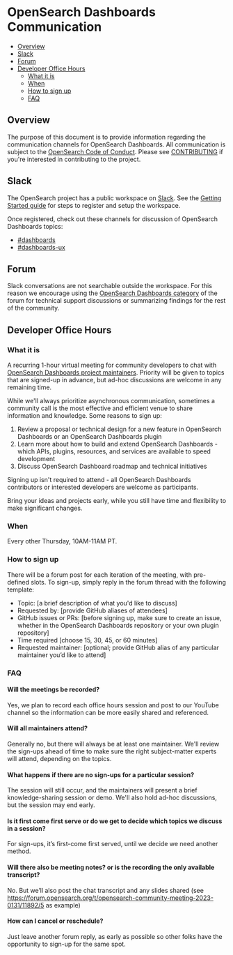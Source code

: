 # OpenSearch Dashboards Communication

- [Overview](#overview)
- [Slack](#slack)
- [Forum](#forum)
- [Developer Office Hours](#developer-office-hours)
    - [What it is](#what-it-is)
    - [When](#when)
    - [How to sign up](#how-to-sign-up)
    - [FAQ](#faq)

## Overview

The purpose of this document is to provide information regarding the communication channels for OpenSearch Dashboards. All communication is subject to the [OpenSearch Code of Conduct](CODE_OF_CONDUCT.md). Please see [CONTRIBUTING](CONTRIBUTING.md) if you're interested in contributing to the project.

## Slack

The OpenSearch project has a public workspace on [Slack](https://opensearch.slack.com). See the [Getting Started guide]() for steps to register and setup the workspace.

Once registered, check out these channels for discussion of OpenSearch Dashboards topics:

- [#dashboards](https://opensearch.slack.com/archives/C01QENNTGUD)
- [#dashboards-ux](https://opensearch.slack.com/archives/C05389T9LJC)

## Forum

Slack conversations are not searchable outside the workspace. For this reason we encourage using the [OpenSearch Dashboards category](https://forum.opensearch.org/c/opensearch-dashboards/57) of the forum for technical support discussions or summarizing findings for the rest of the community.

## Developer Office Hours

### What it is

A recurring 1-hour virtual meeting for community developers to chat with [OpenSearch Dashboards project maintainers](MAINTAINERS.md). Priority will be given to topics that are signed-up in advance, but ad-hoc discussions are welcome in any remaining time.

While we'll always prioritize asynchronous communication, sometimes a community call is the most effective and efficient venue to share information and knowledge. Some reasons to sign up:

1. Review a proposal or technical design for a new feature in OpenSearch Dashboards or an OpenSearch Dashboards plugin
2. Learn more about how to build and extend OpenSearch Dashboards - which APIs, plugins, resources, and services are available to speed development
3. Discuss OpenSearch Dashboard roadmap and technical initiatives

Signing up isn't required to attend - all OpenSearch Dashboards contributors or interested developers are welcome as participants.

Bring your ideas and projects early, while you still have time and flexibility to make significant changes.

### When

Every other Thursday, 10AM-11AM PT.

### How to sign up

There will be a forum post for each iteration of the meeting, with pre-defined slots. To sign-up, simply reply in the forum thread with the following template:

* Topic: [a brief description of what you'd like to discuss]
* Requested by: [provide GitHub aliases of attendees]
* GitHub issues or PRs: [before signing up, make sure to create an issue, whether in the OpenSearch Dashboards repository or your own plugin repository]
* Time required [choose 15, 30, 45, or 60 minutes]
* Requested maintainer: [optional; provide GitHub alias of any particular maintainer you’d like to attend]

### FAQ

#### Will the meetings be recorded?

Yes, we plan to record each office hours session and post to our YouTube channel so the information can be more easily shared and referenced.

#### Will all maintainers attend?

Generally no, but there will always be at least one maintainer. We'll review the sign-ups ahead of time to make sure the right subject-matter experts will attend, depending on the topics.

#### What happens if there are no sign-ups for a particular session?

The session will still occur, and the maintainers will present a brief knowledge-sharing session or demo. We'll also hold ad-hoc discussions, but the session may end early.

#### Is it first come first serve or do we get to decide which topics we discuss in a session?

For sign-ups, it’s first-come first served, until we decide we need another method.

#### Will there also be meeting notes? or is the recording the only available transcript?

No. But we’ll also post the chat transcript and any slides shared (see https://forum.opensearch.org/t/opensearch-community-meeting-2023-0131/11892/5 as example)

#### How can I cancel or reschedule?

Just leave another forum reply, as early as possible so other folks have the opportunity to sign-up for the same spot.
